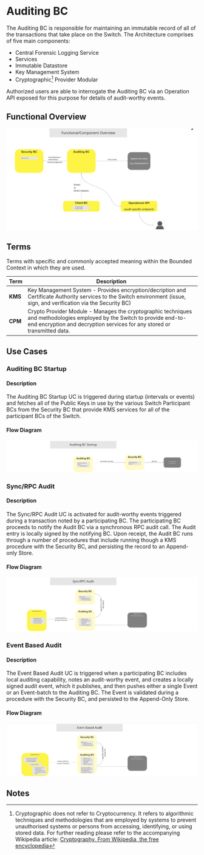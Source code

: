 # Auditing BC

The Auditing BC is responsible for maintaining an immutable record of all of the transactions that take place on the Switch.  The Architecture comprises of five main components:

* Central Forensic Logging Service
* Services
* Immutable Datastore
* Key Management System
* Cryptographic[^1] Provider Modular

Authorized users are able to interrogate the Auditing BC via an Operation API exposed for this purpose for details of audit-worthy events.

## Functional Overview

![Use Case - Auditing System Functional Overview](./assets/ML2RA_FunctionalOverview_09282021.png)
>

## Terms

Terms with specific and commonly accepted meaning within the Bounded Context in which they are used.

| Term | Description |
|---|---|
| **KMS** | Key Management System - Provides encryption/decription and Certificate Authority services to the Switch environment (issue, sign, and verification via the Security BC)  |
| **CPM** | Crypto Provider Module - Manages the cryptographic techniques and methodologies employed by the Switch to provide end-to-end encryption and decryption services for any stored or transmitted data. |

## Use Cases

### Auditing BC Startup

#### Description

The Auditing BC Startup UC is triggered during startup (intervals or events) and fetches all of the Public Keys in use by the various Switch Participant BCs from the Security BC that provide KMS services for all of the participant BCs of the Switch.

#### Flow Diagram

![Use Case - Auditing BC Startup](./assets/ML2RA_Audit_bcStartup_20210920.png)
>

### Sync/RPC Audit

#### Description

The Sync/RPC Audit UC is activated for audit-worthy events triggered during a transaction noted by a participating BC.  The participating BC proceeds to notify the Audit BC via a synchronous RPC audit call.  The Audit entry is locally signed by the notifying BC.  Upon receipt, the Audit BC runs through a number of procedures that include running though a KMS procedure with the Security BC, and persisting the record to an Append-only Store.

#### Flow Diagram

![Use Case - Sync/RPC Audit](./assets/ML2RA_Audit_syncRpcAudit_20210920.png)
>

### Event Based Audit

#### Description

The Event Based Audit UC is triggered when a participating BC includes local auditing capability, notes an audit-worthy event, and creates a locally signed audit event, which it publishes, and then pushes either a single Event or an Event-batch to the Auditing BC.  The Event is validated during a procedure with the Security BC, and persisted to the Append-Only Store.

#### Flow Diagram

![Use Case - Event Based Audit](./assets/ML2RA_Audit_eventBasedAudit_20210920.png)
>

<!-- Footnotes themselves at the bottom. -->
## Notes

[^1]: Cryptographic does not refer to Cryptocurrency.  It refers to algorithmic techniques and methodologies that are employed by systems to prevent unauthorised systems or persons from accessing, identifying, or using stored data. For further reading please refer to the accompanying Wikipedia article: [Cryptography, From Wikipedia, the free encyclopedia](https://en.wikipedia.org/wiki/Cryptography)

[^2]: Common Interfaces: [Mojaloop Common Interface List](../../refarch/commonInterfaces.md)
